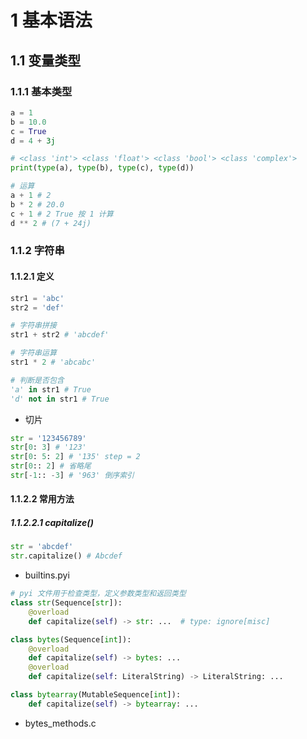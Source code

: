 # 1 基本语法
## 1.1 变量类型
### 1.1.1 基本类型
```python
a = 1
b = 10.0
c = True
d = 4 + 3j

# <class 'int'> <class 'float'> <class 'bool'> <class 'complex'>
print(type(a), type(b), type(c), type(d))

# 运算
a + 1 # 2
b * 2 # 20.0
c + 1 # 2 True 按 1 计算
d ** 2 # (7 + 24j)
```
### 1.1.2 字符串
#### 1.1.2.1 定义
```python
str1 = 'abc'
str2 = 'def'

# 字符串拼接
str1 + str2 # 'abcdef'

# 字符串运算
str1 * 2 # 'abcabc'

# 判断是否包含
'a' in str1 # True
'd' not in str1 # True
```
- 切片
```python
str = '123456789'
str[0: 3] # '123'
str[0: 5: 2] # '135' step = 2
str[0:: 2] # 省略尾
str[-1:: -3] # '963' 倒序索引
```
#### 1.1.2.2 常用方法
##### 1.1.2.2.1 capitalize()
```python
str = 'abcdef'
str.capitalize() # Abcdef
```
- builtins.pyi
```python
# pyi 文件用于检查类型，定义参数类型和返回类型
class str(Sequence[str]):
	@overload
    def capitalize(self) -> str: ...  # type: ignore[misc]

class bytes(Sequence[int]):
	@overload
	def capitalize(self) -> bytes: ...
	@overload
    def capitalize(self: LiteralString) -> LiteralString: ...

class bytearray(MutableSequence[int]):
	def capitalize(self) -> bytearray: ...
```
- bytes_methods.c
```c

```